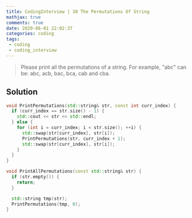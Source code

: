```yaml
---
title: CodingInterview | 38 The Permutations Of String
mathjax: true
comments: true
date: 2020-06-01 22:02:37
categories: coding
tags:
 - coding
 - coding_interview
---
```


> Please print all the permutations of a string. For example, "abc" can be:
> abc, acb, bac, bca, cab and cba.

<!-- more -->

## Solution
```C++
void PrintPermutations(std::string& str, const int curr_index) {
  if (curr_index == str.size() - 1) {
    std::cout << str << std::endl;
  } else {
    for (int i = curr_index; i < str.size(); ++i) {
      std::swap(str[curr_index], str[i]);
      PrintPermutations(str, curr_index + 1);
      std::swap(str[curr_index], str[i]);
    }
  }
}

void PrintAllPermutations(const std::string& str) {
  if (str.empty()) {
    return;
  }

  std::string tmp(str);
  PrintPermutations(tmp, 0);
}
```
